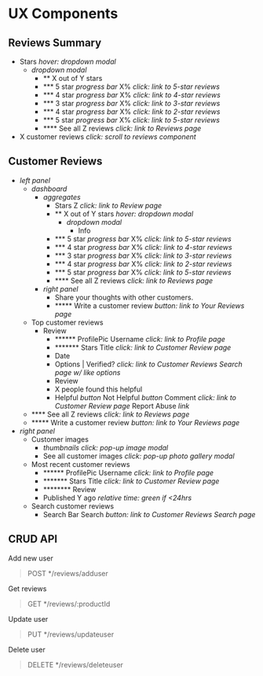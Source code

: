 # UX Components

## Reviews Summary
  - Stars _hover: dropdown modal_
    - _dropdown modal_
      - ** X out of Y stars
      - *** 5 star *progress bar* X% _click: link to 5-star reviews_
      - *** 4 star *progress bar* X% _click: link to 4-star reviews_
      - *** 3 star *progress bar* X% _click: link to 3-star reviews_
      - *** 4 star *progress bar* X% _click: link to 2-star reviews_
      - *** 5 star *progress bar* X% _click: link to 5-star reviews_
      - **** See all Z reviews _click: link to Reviews page_
  - X customer reviews _click: scroll to reviews component_

## Customer Reviews
  - _left panel_
    - _dashboard_
      - _aggregates_
        - Stars Z _click: link to Review page_
        - ** X out of Y stars _hover: dropdown modal_
          - _dropdown modal_
            - Info
        - *** 5 star *progress bar* X% _click: link to 5-star reviews_
        - *** 4 star *progress bar* X% _click: link to 4-star reviews_
        - *** 3 star *progress bar* X% _click: link to 3-star reviews_
        - *** 4 star *progress bar* X% _click: link to 2-star reviews_
        - *** 5 star *progress bar* X% _click: link to 5-star reviews_
        - **** See all Z reviews _click: link to Reviews page_
      - _right panel_
        - Share your thoughts with other customers.
        - ***** Write a customer review _button: link to Your Reviews page_
    - Top customer reviews
      - Review
        - ****** ProfilePic Username _click: link to Profile page_
        - ******* Stars Title _click: link to Customer Review page_
        - Date
        - Options | Verified? _click: link to Customer Reviews Search page w/ like options_
        - Review
        - X people found this helpful
        - Helpful _button_ Not Helpful _button_ Comment _click: link to Customer Review page_ Report Abuse _link_
    - **** See all Z reviews _click: link to Reviews page_
    - ***** Write a customer review _button: link to Your Reviews page_
  - _right panel_
    - Customer images
      - _thumbnails_ _click: pop-up image modal_
      - See all customer images  _click: pop-up photo gallery modal_
    - Most recent customer reviews
      - ****** ProfilePic Username _click: link to Profile page_
      - ******* Stars Title _click: link to Customer Review page_
      - ******** Review
      - Published Y ago _relative time: green if <24hrs_
    - Search customer reviews
      - Search Bar Search _button: link to Customer Reviews Search page_
    

## CRUD API
Add new user
> POST */reviews/adduser

Get reviews
> GET */reviews/:productId

Update user
> PUT */reviews/updateuser

Delete user
> DELETE */reviews/deleteuser

